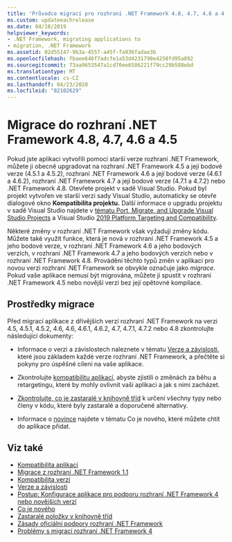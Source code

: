 ```yaml
---
title: 'Průvodce migrací pro rozhraní .NET Framework 4.8, 4.7, 4.6 a 4.5 '
ms.custom: updateeachrelease
ms.date: 04/18/2019
helpviewer_keywords:
- .NET Framework, migrating applications to
- migration, .NET Framework
ms.assetid: 02d55147-9b3a-4557-a45f-fa936fadae3b
ms.openlocfilehash: fbaee646f7adcfe1a53d4231790e4258fd95a892
ms.sourcegitcommit: 73aa9653547a1cd70ee6586221f79cc29b588ebd
ms.translationtype: MT
ms.contentlocale: cs-CZ
ms.lasthandoff: 04/23/2020
ms.locfileid: "82102629"
---
```

# <a name="migrate-to-net-framework-48-47-46-and-45"></a>Migrace do rozhraní .NET Framework 4.8, 4.7, 4.6 a 4.5

Pokud jste aplikaci vytvořili pomocí starší verze rozhraní .NET Framework, můžete ji obecně upgradovat na rozhraní .NET Framework 4.5 a její bodové verze (4.5.1 a 4.5.2), rozhraní .NET Framework 4.6 a její bodové verze (4.6.1 a 4.6.2), rozhraní .NET Framework 4.7 a její bodové verze (4.7.1 a 4.7.2) nebo .NET Framework 4.8. Otevřete projekt v sadě Visual Studio. Pokud byl projekt vytvořen ve starší verzi sady Visual Studio, automaticky se otevře dialogové okno **Kompatibilita projektu.** Další informace o upgradu projektu v sadě Visual Studio najdete v [tématu Port, Migrate, and Upgrade Visual Studio Projects](/visualstudio/porting/port-migrate-and-upgrade-visual-studio-projects) a Visual Studio [2019 Platform Targeting and Compatibility](/visualstudio/releases/2019/compatibility).

 Některé změny v rozhraní .NET Framework však vyžadují změny kódu. Můžete také využít funkce, která je nová v rozhraní .NET Framework 4.5 a jeho bodové verze, v rozhraní .NET Framework 4.6 a jeho bodových verzích, v rozhraní .NET Framework 4.7 a jeho bodových verzích nebo v rozhraní .NET Framework 4.8. Provádění těchto typů změn v aplikaci pro novou verzi rozhraní .NET Framework se obvykle označuje jako *migrace*. Pokud vaše aplikace nemusí být migrována, můžete ji spustit v rozhraní .NET Framework 4.5 nebo novější verzi bez její opětovné kompilace.

## <a name="migration-resources"></a>Prostředky migrace

Před migrací aplikace z dřívějších verzí rozhraní .NET Framework na verzi 4.5, 4.5.1, 4.5.2, 4.6, 4.6, 4.6.1, 4.6.2, 4.7, 4.7.1, 4.7.2 nebo 4.8 zkontrolujte následující dokumenty:

- Informace o verzi a závislostech naleznete v tématu [Verze a závislosti,](versions-and-dependencies.md) které jsou základem každé verze rozhraní .NET Framework, a přečtěte si pokyny pro úspěšné cílení na vaše aplikace.

- Zkontrolujte [kompatibilitu aplikací,](application-compatibility.md) abyste zjistili o změnách za běhu a retargetingu, které by mohly ovlivnit vaši aplikaci a jak s nimi zacházet.

- [Zkontrolujte, co je zastaralé v knihovně tříd](../whats-new/whats-obsolete.md) k určení všechny typy nebo členy v kódu, které byly zastaralé a doporučené alternativy.

- Informace o [novince](../whats-new/index.md) najdete v tématu Co je nového, které můžete chtít do aplikace přidat.

## <a name="see-also"></a>Viz také

- [Kompatibilita aplikací](application-compatibility.md)
- [Migrace z rozhraní .NET Framework 1.1](migrating-from-the-net-framework-1-1.md)
- [Kompatibilita verzí](version-compatibility.md)
- [Verze a závislosti](versions-and-dependencies.md)
- [Postup: Konfigurace aplikace pro podporu rozhraní .NET Framework 4 nebo novějších verzí](how-to-configure-an-app-to-support-net-framework-4-or-4-5.md)
- [Co je nového](../whats-new/index.md)
- [Zastaralé položky v knihovně tříd](../whats-new/whats-obsolete.md)
- [Zásady oficiální podpory rozhraní .NET Framework](https://dotnet.microsoft.com/platform/support/policy/dotnet-framework)
- [Problémy s migrací rozhraní .NET Framework 4](net-framework-4-migration-issues.md)
